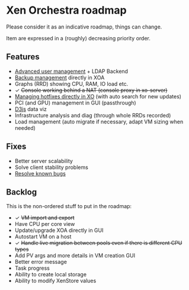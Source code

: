 # Xen Orchestra roadmap

Please consider it as an indicative roadmap, things can change.

Item are expressed in a (roughly) decreasing priority order.

## Features

- [Advanced user management](https://xen-orchestra.com/users-roles-in-xen-orchestra/) + LDAP Backend
- [Backup management](https://github.com/vatesfr/xo-web/issues/176) directly in XOA
- Graphs (RRD) showing CPU, RAM, IO load etc.
- ✓ ~~Console working behind a NAT (console proxy in xo-server)~~
- [Managing hotfixes directly in XO](https://github.com/vatesfr/xo-web/issues/174) (with auto search for new updates)
- PCI (and GPU) management in GUI (passthrough)
- [D3js](http://d3js.org) data viz
- Infrastructure analysis and diag (through whole RRDs recorded)
- Load management (auto migrate if necessary, adapt VM sizing when needed)

## Fixes

- Better server scalability
- Solve client stability problems
- [Resolve known bugs](./known-bugs.md)

## Backlog

This is the non-ordered stuff to put in the roadmap:

- ✓ ~~VM import and export~~
- Have CPU per core view
- Update/upgrade XOA directly in GUI
- Autostart VM on a host
- ✓ ~~Handle live migration between pools even if there is different CPU types~~
- Add PV args and more details in VM creation GUI
- Better error message
- Task progress
- Ability to create local storage
- Ability to modify XenStore values
